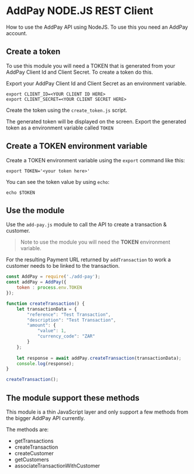 # AddPay NODE.JS REST Client

How to use the AddPay API using NodeJS. To use this you need an AddPay account.

## Create a token

To use this module you will need a TOKEN that is generated from your AddPay Client Id and Client Secret. To create a token do this.

Export your AddPay Client Id and Client Secret as an environment variable.

```
export CLIENT_ID=<YOUR CLIENT ID HERE>
export CLIENT_SECRET=<YOUR CLIENT SECRET HERE>
```

Create the token using the `create_token.js` script.

The generated token will be displayed on the screen. Export the generated token as a environment variable called `TOKEN`

## Create a TOKEN environment variable

Create a TOKEN environment variable using the `export` command like this:

```
export TOKEN='<your token here>'
```

You can see the token value by using `echo`:

```
echo $TOKEN
```

## Use the module

Use the `add-pay.js` module to call the API to create a transaction & customer.

> Note to use the module you will need the **TOKEN** environment variable. 

For the resulting Payment URL returned by `addTransaction` to work a customer needs to be linked to the transaction.

```javascript
const AddPay = require('./add-pay');
const addPay = AddPay({
    token : process.env.TOKEN
});

function createTransaction() {
    let transactionData = {
        "reference": "Test Transaction",
        "description": "Test Transaction",
        "amount": {
            "value": 1,
            "currency_code": "ZAR"
        }
    };
    
    let response = await addPay.createTransaction(transactionData);
    console.log(response);
}

createTransaction();

```

## The module support these methods

This module is a thin JavaScript layer and only support a few methods from the bigger AddPay API currently.

The methods are:

* getTransactions
* createTransaction
* createCustomer
* getCustomers
* associateTransactionWithCustomer
